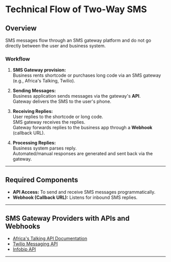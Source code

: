 # Technical Flow of Two-Way SMS

## Overview

SMS messages flow through an SMS gateway platform and do not go directly between the user and business system.

### Workflow

1. **SMS Gateway provision:**  
   Business rents shortcode or purchases long code via an SMS gateway (e.g., Africa's Talking, Twilio).

2. **Sending Messages:**  
   Business application sends messages via the gateway's **API**.  
   Gateway delivers the SMS to the user's phone.

3. **Receiving Replies:**  
   User replies to the shortcode or long code.  
   SMS gateway receives the replies.  
   Gateway forwards replies to the business app through a **Webhook** (callback URL).

4. **Processing Replies:**  
   Business system parses reply.  
   Automated/manual responses are generated and sent back via the gateway.

---

## Required Components

- **API Access:** To send and receive SMS messages programmatically.  
- **Webhook (Callback URL):** Listens for inbound SMS replies.

---

## SMS Gateway Providers with APIs and Webhooks

- [Africa's Talking API Documentation](https://africastalking.com/docs)  
- [Twilio Messaging API](https://twilio.com/docs/sms)  
- [Infobip API](https://dev.infobip.com/sms)

---
